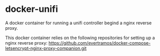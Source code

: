 # docker-unifi

A docker container for running a unifi controller begind a nginx reverse proxy.

This docker container relies on the following repositories for setting up a nginx reverse proxy: 
https://github.com/evertramos/docker-compose-letsencrypt-nginx-proxy-companion.git